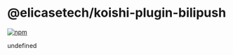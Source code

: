 # @elicasetech/koishi-plugin-bilipush

[![npm](https://img.shields.io/npm/v/@elicasetech/koishi-plugin-bilipush?style=flat-square)](https://www.npmjs.com/package/@elicasetech/koishi-plugin-bilipush)

undefined
